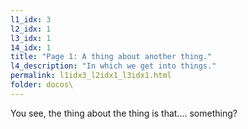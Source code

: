 ```yaml
---
l1_idx: 3
l2_idx: 1
l3_idx: 1
14_idx: 1
title: "Page 1: A thing about another thing."
l4_description: "In which we get into things."
permalink: l1idx3_l2idx1_l3idx1.html
folder: docos\
---
```


You see, the thing about the thing is that.... something?